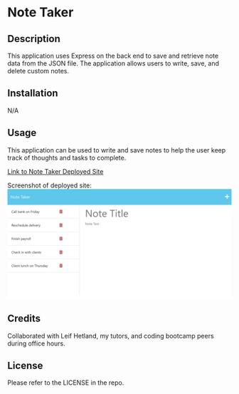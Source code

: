 # Note Taker

## Description

This application uses Express on the back end to save and retrieve note data from the JSON file. The application allows users to write, save, and delete custom notes.

## Installation

N/A

## Usage

This application can be used to write and save notes to help the user keep track of thoughts and tasks to complete.

[Link to Note Taker Deployed Site]()

Screenshot of deployed site:
![screenshot](./screenshot.jpg)


## Credits

Collaborated with Leif Hetland, my tutors, and coding bootcamp peers during office hours.

## License

Please refer to the LICENSE in the repo.